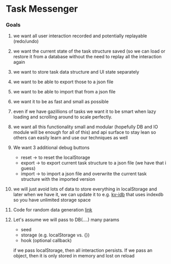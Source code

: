 # Task Messenger

### Goals
1. we want all user interaction recorded and potentially replayable (redo/undo)
2. we want the current state of the task structure saved (so we can load or restore it from a database without the need to replay all the interaction again
3. we want to store task data structure and UI state separately
4. we want to be able to export those to a json file
5. we want to be able to import that from a json file
6. we want it to be as fast and small as possible
7. even if we have gazillions of tasks we want it to be smart when lazy loading and scrolling around to scale perfectly.
8. we want all this functionality small and modular (hopefully DB and IO module will be enough for all of this) and api surface to stay lean so others can easily learn and use our techniques as well
9. We want 3 additional debug buttons
    - reset -> to reset the localStorage
    - export -> to export current task structure to a json file (we have that i guess)
    - import -> to import a json file and overwrite the current task structure with the imported version
10. we will just avoid lots of data to store everything in localStorage and later when we have it, we can update it to e.g. [kv-idb](https://www.npmjs.com/package/kv-idb) that uses indexdb so you have unlimited storage space
11. Code for random data generation [link](https://colab.research.google.com/drive/1ZZuJpI9AsCcKDaEU5pePfrT5vqxmT5kW#scrollTo=PDCgHqFE_h9Y)
12. Let's assume we will pass to DB(....) many params
    - seed
    - storage (e.g. localStorage vs. {})
    - hook (optional callback)
      
    if we pass localStorage, then all interaction persists. If we pass an object, then it is only stored in memory and lost on reload
